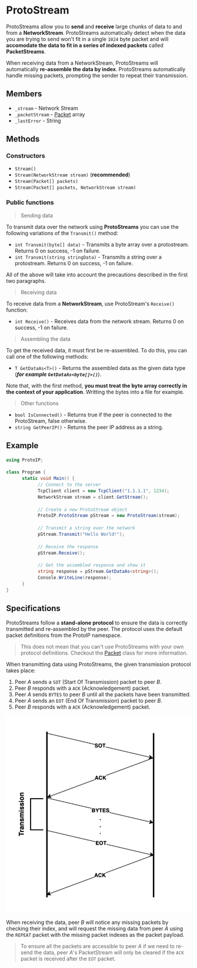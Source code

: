 # ProtoStream

ProtoStreams allow you to **send** and **receive** large chunks of data to and from a **NetworkStream**. ProtoStreams automatically detect when the data you are trying to send won't fit in a single `1024` byte packet and will **accomodate the data to fit in a series of indexed packets** called **PacketStreams**.

When receiving data from a NetworkStream, ProtoStreams will automatically **re-assemble the data by index**. ProtoStreams automatically handle missing packets, prompting the sender to repeat their transmission.

## Members

- `_stream` - Network Stream
- `_packetStream` - [Packet](Packet.md) array
- `_lastError` - String

## Methods

### Constructors

- `Stream()`
- `Stream(NetworkStream stream)` (**recommended**)
- `Stream(Packet[] packets)`
- `Stream(Packet[] packets, NetworkStream stream)`

### Public functions

> Sending data

To transmit data over the network using **ProtoStreams** you can use the following variations of the `Transmit()` method:

- `int Transmit(byte[] data)` - Transmits a byte array over a protostream. Returns 0 on success, -1 on failure.
- `int Transmit(string stringData)` - Transmits a string over a protostream. Returns 0 on success, -1 on failure.

All of the above will take into account the precautions described in the first two paragraphs.

> Receiving data

To receive data from a **NetworkStream**, use ProtoStream's `Receive()` function:

- `int Receive()` - Receives data from the network stream. Returns 0 on success, -1 on failure.

> Assembling the data

To get the received data, it must first be re-assembled. To do this, you can call one of the following methods:

- `T GetDataAs<T>()` - Returns the assembled data as the given data type (_**for example `GetDataAs<byte[]>()`**_).

Note that, with the first method, **you must treat the byte array correctly in the context of your application**. Writting the bytes into a file for example.

> Other functions

- `bool IsConnected()` - Returns true if the peer is connected to the ProtoStream, false otherwise.
- `string GetPeerIP()` - Returns the peer IP address as a string.

## Example

```csharp
using ProtoIP;

class Program {
      static void Main() {
            // Connect to the server
            TcpClient client = new TcpClient("1.1.1.1", 1234);
            NetworkStream stream = client.GetStream();

            // Create a new ProtoStream object
            ProtoIP.ProtoStream pStream = new ProtoStream(stream);

            // Transmit a string over the network
            pStream.Transmit("Hello World!");

            // Receive the response
            pStream.Receive();

            // Get the assembled response and show it
            string response = pStream.GetDataAs<string>();
            Console.WriteLine(response);
      }
}
```

## Specifications

ProtoStreams follow a **stand-alone protocol** to ensure the data is correctly transmitted and re-assembled by the peer. The protocol uses the default packet definitions from the ProtoIP namespace.

> This does not mean that you can't use ProtoStreams with your own protocol definitions. Checkout the [Packet](Packet.md) class for more information.

When transmitting data using ProtoStreams, the given transmission protocol takes place:

1. Peer *A* sends a `SOT` (Start Of Transmission) packet to peer *B*.
2. Peer *B* responds with a `ACK` (Acknowledgement) packet.
3. Peer *A* sends `BYTES` to peer *B* until all the packets have been transmitted.
4. Peer *A* sends an `EOT` (End Of Transmission) packet to peer *B*.
5. Peer *B* responds with a `ACK` (Acknowledgement) packet.

![specifications](img/protoStream.png)

When receiving the data, peer *B* will notice any missing packets by checking their index, and will request the missing data from peer *A* using the `REPEAT` packet with the missing packet indexes as the packet payload.

> To ensure all the packets are accessible to peer *A* if we need to re-send the data, peer *A*'s PacketStream will only be cleared if the `ACK` packet is received after the `EOT` packet.
